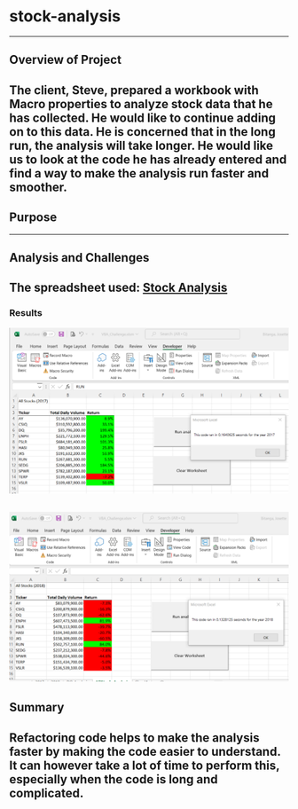 # stock-analysis
---
## Overview of Project
The client, Steve, prepared a workbook with Macro properties to analyze stock data that he has collected. He would like to continue adding on to this data. He is concerned that in the long run, the analysis will take longer. He would like us to look at the code he has already entered and find a way to make the analysis run faster and smoother.
---
## Purpose
---
## Analysis and Challenges
The spreadsheet used: [Stock Analysis](VBA_Challenge.xlsm)
---
### Results

![Refactored 2017 Analysis](/Resources/VBA_Challenge_2017.png)

![Refactored 2018 Analysis](/Resources/VBA_Challenge_2018.png)
---
## Summary

Refactoring code helps to make the analysis faster by making the code easier to understand. It can however take a lot of time to perform this, especially when the code is long and complicated.
---
